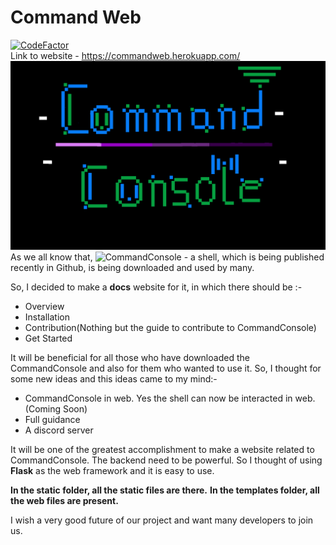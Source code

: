 # **Command Web**
[![CodeFactor](https://www.codefactor.io/repository/github/shreejan-35/commandweb/badge)](https://www.codefactor.io/repository/github/shreejan-35/commandweb)
<br>
Link to website - https://commandweb.herokuapp.com/
![](https://github.com/Shreejan-35/CommandWeb/blob/master/static/CommandLogo.png)
As we all know that, ![CommandConsole](https://github.com/Shreejan-35/CommandConsole) - a shell, which is being published recently in Github, is being downloaded and used by many.

So, I decided to make a **docs** website for it, in which there should be :-
- Overview
- Installation
- Contribution(Nothing but the guide to contribute to CommandConsole)
- Get Started

It will be beneficial for all those who have downloaded the CommandConsole and also for them who wanted to use it.
So, I thought for some new ideas and this ideas came to my mind:-
- CommandConsole in web. Yes the shell can now be interacted in web.(Coming Soon)
- Full guidance
- A discord server

It will be one of the greatest accomplishment to make a website related to CommandConsole.
The backend need to be powerful. So I thought of using **Flask** as the web framework and it is easy to use.

**In the static folder, all the static files are there.**
**In the templates folder, all the web files are present.**

I wish a very good future of our project and want many developers to join us.

